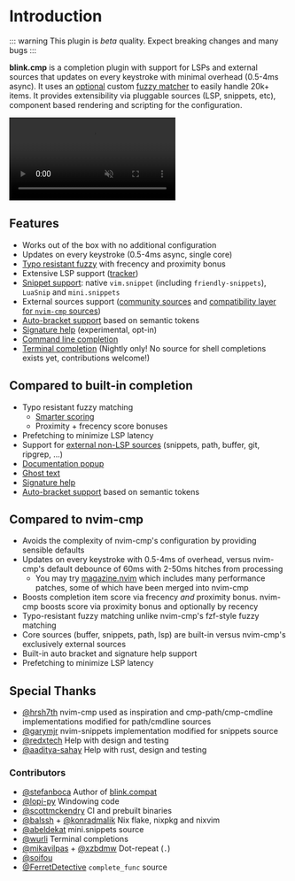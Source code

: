 # Introduction

::: warning
This plugin is *beta* quality. Expect breaking changes and many bugs
:::

**blink.cmp** is a completion plugin with support for LSPs and external sources that updates on every keystroke with minimal overhead (0.5-4ms async). It uses an [optional](/configuration/fuzzy.html#rust-vs-lua-implementation) custom [fuzzy matcher](https://github.com/saghen/frizbee) to easily handle 20k+ items. It provides extensibility via pluggable sources (LSP, snippets, etc), component based rendering and scripting for the configuration.

<video controls autoplay muted src="https://github.com/user-attachments/assets/9849e57a-3c2c-49a8-959c-dbb7fef78c80"></video>

## Features

- Works out of the box with no additional configuration
- Updates on every keystroke (0.5-4ms async, single core)
- [Typo resistant fuzzy](https://github.com/saghen/frizbee) with frecency and proximity bonus
- Extensive LSP support ([tracker](/development/lsp-tracker.md))
- [Snippet support](/configuration/snippets.html): native `vim.snippet` (including `friendly-snippets`), `LuaSnip` and `mini.snippets`
- External sources support ([community sources](/configuration/sources.html#community-sources) and [compatibility layer for `nvim-cmp` sources](https://github.com/saghen/blink.compat))
- [Auto-bracket support](https://cmp.saghen.dev/configuration/completion.html#auto-brackets) based on semantic tokens
- [Signature help](https://cmp.saghen.dev/configuration/signature.html) (experimental, opt-in)
- [Command line completion](https://cmp.saghen.dev/modes/cmdline.html)
- [Terminal completion](https://cmp.saghen.dev/modes/term) (Nightly only! No source for shell completions exists yet, contributions welcome!)

## Compared to built-in completion

- Typo resistant fuzzy matching
  - [Smarter scoring](https://github.com/saghen/frizbee?tab=readme-ov-file#algorithm)
  - Proximity + frecency score bonuses
- Prefetching to minimize LSP latency
- Support for [external non-LSP sources](https://cmp.saghen.dev/configuration/sources.html#community-sources) (snippets, path, buffer, git, ripgrep, ...)
- [Documentation popup](https://cmp.saghen.dev/configuration/completion.html#documentation)
- [Ghost text](https://cmp.saghen.dev/configuration/completion.html#ghost-text)
- [Signature help](https://cmp.saghen.dev/configuration/signature.html)
- [Auto-bracket support](https://cmp.saghen.dev/configuration/completion.html#auto-brackets) based on semantic tokens

## Compared to nvim-cmp

- Avoids the complexity of nvim-cmp's configuration by providing sensible defaults
- Updates on every keystroke with 0.5-4ms of overhead, versus nvim-cmp's default debounce of 60ms with 2-50ms hitches from processing
  - You may try [magazine.nvim](https://github.com/iguanacucumber/magazine.nvim) which includes many performance patches, some of which have been merged into nvim-cmp
- Boosts completion item score via frecency _and_ proximity bonus. nvim-cmp boosts score via proximity bonus and optionally by recency
- Typo-resistant fuzzy matching unlike nvim-cmp's fzf-style fuzzy matching
- Core sources (buffer, snippets, path, lsp) are built-in versus nvim-cmp's exclusively external sources
- Built-in auto bracket and signature help support
- Prefetching to minimize LSP latency

## Special Thanks

- [@hrsh7th](https://github.com/hrsh7th/) nvim-cmp used as inspiration and cmp-path/cmp-cmdline implementations modified for path/cmdline sources
- [@garymjr](https://github.com/garymjr) nvim-snippets implementation modified for snippets source
- [@redxtech](https://github.com/redxtech) Help with design and testing
- [@aaditya-sahay](https://github.com/aaditya-sahay) Help with rust, design and testing

### Contributors

- [@stefanboca](https://github.com/stefanboca) Author of [blink.compat](https://github.com/saghen/blink.compat)
- [@lopi-py](https://github.com/lopi-py) Windowing code
- [@scottmckendry](https://github.com/scottmckendry) CI and prebuilt binaries
- [@balssh](https://github.com/Balssh) + [@konradmalik](https://github.com/konradmalik) Nix flake, nixpkg and nixvim
- [@abeldekat](https://github.com/abeldekat) mini.snippets source
- [@wurli](https://github.com/wurli) Terminal completions
- [@mikavilpas](https://github.com/mikavilpas) + [@xzbdmw](https://github.com/xzbdmw) Dot-repeat (`.`)
- [@soifou](https://github.com/soifou)
- [@FerretDetective](https://github.com/FerretDetective) `complete_func` source
